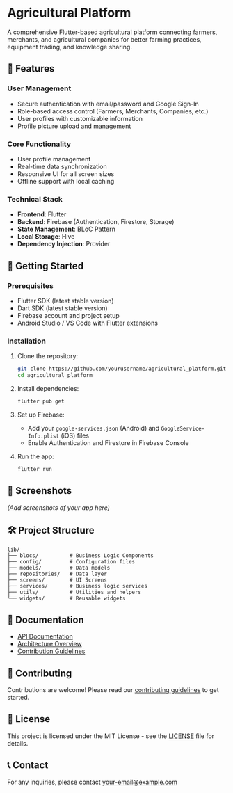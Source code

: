 # Agricultural Platform

A comprehensive Flutter-based agricultural platform connecting farmers, merchants, and agricultural companies for better farming practices, equipment trading, and knowledge sharing.

## 🌟 Features

### User Management
- Secure authentication with email/password and Google Sign-In
- Role-based access control (Farmers, Merchants, Companies, etc.)
- User profiles with customizable information
- Profile picture upload and management

### Core Functionality
- User profile management
- Real-time data synchronization
- Responsive UI for all screen sizes
- Offline support with local caching

### Technical Stack
- **Frontend**: Flutter
- **Backend**: Firebase (Authentication, Firestore, Storage)
- **State Management**: BLoC Pattern
- **Local Storage**: Hive
- **Dependency Injection**: Provider

## 🚀 Getting Started

### Prerequisites
- Flutter SDK (latest stable version)
- Dart SDK (latest stable version)
- Firebase account and project setup
- Android Studio / VS Code with Flutter extensions

### Installation
1. Clone the repository:
   ```bash
   git clone https://github.com/yourusername/agricultural_platform.git
   cd agricultural_platform
   ```

2. Install dependencies:
   ```bash
   flutter pub get
   ```

3. Set up Firebase:
   - Add your `google-services.json` (Android) and `GoogleService-Info.plist` (iOS) files
   - Enable Authentication and Firestore in Firebase Console

4. Run the app:
   ```bash
   flutter run
   ```

## 📱 Screenshots
*(Add screenshots of your app here)*

## 🛠 Project Structure
```
lib/
├── blocs/          # Business Logic Components
├── config/         # Configuration files
├── models/         # Data models
├── repositories/   # Data layer
├── screens/        # UI Screens
├── services/       # Business logic services
├── utils/          # Utilities and helpers
└── widgets/        # Reusable widgets
```

## 📄 Documentation
- [API Documentation](docs/API.md)
- [Architecture Overview](docs/ARCHITECTURE.md)
- [Contribution Guidelines](docs/CONTRIBUTING.md)

## 🤝 Contributing
Contributions are welcome! Please read our [contributing guidelines](docs/CONTRIBUTING.md) to get started.

## 📜 License
This project is licensed under the MIT License - see the [LICENSE](LICENSE) file for details.

## 📞 Contact
For any inquiries, please contact [your-email@example.com](mailto:your-email@example.com)
